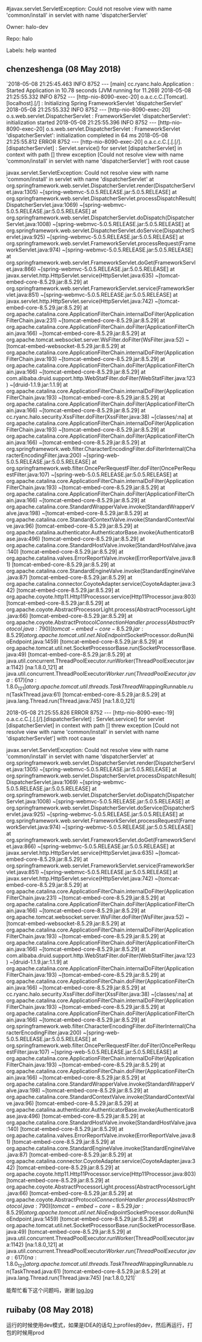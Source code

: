 #javax.servlet.ServletException: Could not resolve view with name 'common/install' in servlet with name 'dispatcherServlet'

Owner: halo-dev

Repo: halo

Labels: help wanted 

## chenzeshenga (08 May 2018)

`2018-05-08 21:25:45.463  INFO 8752 --- [main] cc.ryanc.halo.Application                : Started Application in 10.78 seconds (JVM running for 11.269)
2018-05-08 21:25:55.332  INFO 8752 --- [http-nio-8090-exec-20] o.a.c.c.C.[Tomcat].[localhost].[/]       : Initializing Spring FrameworkServlet 'dispatcherServlet'
2018-05-08 21:25:55.332  INFO 8752 --- [http-nio-8090-exec-20] o.s.web.servlet.DispatcherServlet        : FrameworkServlet 'dispatcherServlet': initialization started
2018-05-08 21:25:55.396  INFO 8752 --- [http-nio-8090-exec-20] o.s.web.servlet.DispatcherServlet        : FrameworkServlet 'dispatcherServlet': initialization completed in 64 ms
2018-05-08 21:25:55.812 ERROR 8752 --- [http-nio-8090-exec-20] o.a.c.c.C.[.[.[/].[dispatcherServlet]    : Servlet.service() for servlet [dispatcherServlet] in context with path [] threw exception [Could not resolve view with name 'common/install' in servlet with name 'dispatcherServlet'] with root cause

javax.servlet.ServletException: Could not resolve view with name 'common/install' in servlet with name 'dispatcherServlet'
	at org.springframework.web.servlet.DispatcherServlet.render(DispatcherServlet.java:1305) ~[spring-webmvc-5.0.5.RELEASE.jar:5.0.5.RELEASE]
	at org.springframework.web.servlet.DispatcherServlet.processDispatchResult(DispatcherServlet.java:1069) ~[spring-webmvc-5.0.5.RELEASE.jar:5.0.5.RELEASE]
	at org.springframework.web.servlet.DispatcherServlet.doDispatch(DispatcherServlet.java:1008) ~[spring-webmvc-5.0.5.RELEASE.jar:5.0.5.RELEASE]
	at org.springframework.web.servlet.DispatcherServlet.doService(DispatcherServlet.java:925) ~[spring-webmvc-5.0.5.RELEASE.jar:5.0.5.RELEASE]
	at org.springframework.web.servlet.FrameworkServlet.processRequest(FrameworkServlet.java:974) ~[spring-webmvc-5.0.5.RELEASE.jar:5.0.5.RELEASE]
	at org.springframework.web.servlet.FrameworkServlet.doGet(FrameworkServlet.java:866) ~[spring-webmvc-5.0.5.RELEASE.jar:5.0.5.RELEASE]
	at javax.servlet.http.HttpServlet.service(HttpServlet.java:635) ~[tomcat-embed-core-8.5.29.jar:8.5.29]
	at org.springframework.web.servlet.FrameworkServlet.service(FrameworkServlet.java:851) ~[spring-webmvc-5.0.5.RELEASE.jar:5.0.5.RELEASE]
	at javax.servlet.http.HttpServlet.service(HttpServlet.java:742) ~[tomcat-embed-core-8.5.29.jar:8.5.29]
	at org.apache.catalina.core.ApplicationFilterChain.internalDoFilter(ApplicationFilterChain.java:231) ~[tomcat-embed-core-8.5.29.jar:8.5.29]
	at org.apache.catalina.core.ApplicationFilterChain.doFilter(ApplicationFilterChain.java:166) ~[tomcat-embed-core-8.5.29.jar:8.5.29]
	at org.apache.tomcat.websocket.server.WsFilter.doFilter(WsFilter.java:52) ~[tomcat-embed-websocket-8.5.29.jar:8.5.29]
	at org.apache.catalina.core.ApplicationFilterChain.internalDoFilter(ApplicationFilterChain.java:193) ~[tomcat-embed-core-8.5.29.jar:8.5.29]
	at org.apache.catalina.core.ApplicationFilterChain.doFilter(ApplicationFilterChain.java:166) ~[tomcat-embed-core-8.5.29.jar:8.5.29]
	at com.alibaba.druid.support.http.WebStatFilter.doFilter(WebStatFilter.java:123) ~[druid-1.1.9.jar:1.1.9]
	at org.apache.catalina.core.ApplicationFilterChain.internalDoFilter(ApplicationFilterChain.java:193) ~[tomcat-embed-core-8.5.29.jar:8.5.29]
	at org.apache.catalina.core.ApplicationFilterChain.doFilter(ApplicationFilterChain.java:166) ~[tomcat-embed-core-8.5.29.jar:8.5.29]
	at cc.ryanc.halo.security.XssFilter.doFilter(XssFilter.java:38) ~[classes/:na]
	at org.apache.catalina.core.ApplicationFilterChain.internalDoFilter(ApplicationFilterChain.java:193) ~[tomcat-embed-core-8.5.29.jar:8.5.29]
	at org.apache.catalina.core.ApplicationFilterChain.doFilter(ApplicationFilterChain.java:166) ~[tomcat-embed-core-8.5.29.jar:8.5.29]
	at org.springframework.web.filter.CharacterEncodingFilter.doFilterInternal(CharacterEncodingFilter.java:200) ~[spring-web-5.0.5.RELEASE.jar:5.0.5.RELEASE]
	at org.springframework.web.filter.OncePerRequestFilter.doFilter(OncePerRequestFilter.java:107) ~[spring-web-5.0.5.RELEASE.jar:5.0.5.RELEASE]
	at org.apache.catalina.core.ApplicationFilterChain.internalDoFilter(ApplicationFilterChain.java:193) ~[tomcat-embed-core-8.5.29.jar:8.5.29]
	at org.apache.catalina.core.ApplicationFilterChain.doFilter(ApplicationFilterChain.java:166) ~[tomcat-embed-core-8.5.29.jar:8.5.29]
	at org.apache.catalina.core.StandardWrapperValve.invoke(StandardWrapperValve.java:198) ~[tomcat-embed-core-8.5.29.jar:8.5.29]
	at org.apache.catalina.core.StandardContextValve.invoke(StandardContextValve.java:96) [tomcat-embed-core-8.5.29.jar:8.5.29]
	at org.apache.catalina.authenticator.AuthenticatorBase.invoke(AuthenticatorBase.java:496) [tomcat-embed-core-8.5.29.jar:8.5.29]
	at org.apache.catalina.core.StandardHostValve.invoke(StandardHostValve.java:140) [tomcat-embed-core-8.5.29.jar:8.5.29]
	at org.apache.catalina.valves.ErrorReportValve.invoke(ErrorReportValve.java:81) [tomcat-embed-core-8.5.29.jar:8.5.29]
	at org.apache.catalina.core.StandardEngineValve.invoke(StandardEngineValve.java:87) [tomcat-embed-core-8.5.29.jar:8.5.29]
	at org.apache.catalina.connector.CoyoteAdapter.service(CoyoteAdapter.java:342) [tomcat-embed-core-8.5.29.jar:8.5.29]
	at org.apache.coyote.http11.Http11Processor.service(Http11Processor.java:803) [tomcat-embed-core-8.5.29.jar:8.5.29]
	at org.apache.coyote.AbstractProcessorLight.process(AbstractProcessorLight.java:66) [tomcat-embed-core-8.5.29.jar:8.5.29]
	at org.apache.coyote.AbstractProtocol$ConnectionHandler.process(AbstractProtocol.java:790) [tomcat-embed-core-8.5.29.jar:8.5.29]
	at org.apache.tomcat.util.net.NioEndpoint$SocketProcessor.doRun(NioEndpoint.java:1459) [tomcat-embed-core-8.5.29.jar:8.5.29]
	at org.apache.tomcat.util.net.SocketProcessorBase.run(SocketProcessorBase.java:49) [tomcat-embed-core-8.5.29.jar:8.5.29]
	at java.util.concurrent.ThreadPoolExecutor.runWorker(ThreadPoolExecutor.java:1142) [na:1.8.0_121]
	at java.util.concurrent.ThreadPoolExecutor$Worker.run(ThreadPoolExecutor.java:617) [na:1.8.0_121]
	at org.apache.tomcat.util.threads.TaskThread$WrappingRunnable.run(TaskThread.java:61) [tomcat-embed-core-8.5.29.jar:8.5.29]
	at java.lang.Thread.run(Thread.java:745) [na:1.8.0_121]

2018-05-08 21:25:55.826 ERROR 8752 --- [http-nio-8090-exec-19] o.a.c.c.C.[.[.[/].[dispatcherServlet]    : Servlet.service() for servlet [dispatcherServlet] in context with path [] threw exception [Could not resolve view with name 'common/install' in servlet with name 'dispatcherServlet'] with root cause

javax.servlet.ServletException: Could not resolve view with name 'common/install' in servlet with name 'dispatcherServlet'
	at org.springframework.web.servlet.DispatcherServlet.render(DispatcherServlet.java:1305) ~[spring-webmvc-5.0.5.RELEASE.jar:5.0.5.RELEASE]
	at org.springframework.web.servlet.DispatcherServlet.processDispatchResult(DispatcherServlet.java:1069) ~[spring-webmvc-5.0.5.RELEASE.jar:5.0.5.RELEASE]
	at org.springframework.web.servlet.DispatcherServlet.doDispatch(DispatcherServlet.java:1008) ~[spring-webmvc-5.0.5.RELEASE.jar:5.0.5.RELEASE]
	at org.springframework.web.servlet.DispatcherServlet.doService(DispatcherServlet.java:925) ~[spring-webmvc-5.0.5.RELEASE.jar:5.0.5.RELEASE]
	at org.springframework.web.servlet.FrameworkServlet.processRequest(FrameworkServlet.java:974) ~[spring-webmvc-5.0.5.RELEASE.jar:5.0.5.RELEASE]
	at org.springframework.web.servlet.FrameworkServlet.doGet(FrameworkServlet.java:866) ~[spring-webmvc-5.0.5.RELEASE.jar:5.0.5.RELEASE]
	at javax.servlet.http.HttpServlet.service(HttpServlet.java:635) ~[tomcat-embed-core-8.5.29.jar:8.5.29]
	at org.springframework.web.servlet.FrameworkServlet.service(FrameworkServlet.java:851) ~[spring-webmvc-5.0.5.RELEASE.jar:5.0.5.RELEASE]
	at javax.servlet.http.HttpServlet.service(HttpServlet.java:742) ~[tomcat-embed-core-8.5.29.jar:8.5.29]
	at org.apache.catalina.core.ApplicationFilterChain.internalDoFilter(ApplicationFilterChain.java:231) ~[tomcat-embed-core-8.5.29.jar:8.5.29]
	at org.apache.catalina.core.ApplicationFilterChain.doFilter(ApplicationFilterChain.java:166) ~[tomcat-embed-core-8.5.29.jar:8.5.29]
	at org.apache.tomcat.websocket.server.WsFilter.doFilter(WsFilter.java:52) ~[tomcat-embed-websocket-8.5.29.jar:8.5.29]
	at org.apache.catalina.core.ApplicationFilterChain.internalDoFilter(ApplicationFilterChain.java:193) ~[tomcat-embed-core-8.5.29.jar:8.5.29]
	at org.apache.catalina.core.ApplicationFilterChain.doFilter(ApplicationFilterChain.java:166) ~[tomcat-embed-core-8.5.29.jar:8.5.29]
	at com.alibaba.druid.support.http.WebStatFilter.doFilter(WebStatFilter.java:123) ~[druid-1.1.9.jar:1.1.9]
	at org.apache.catalina.core.ApplicationFilterChain.internalDoFilter(ApplicationFilterChain.java:193) ~[tomcat-embed-core-8.5.29.jar:8.5.29]
	at org.apache.catalina.core.ApplicationFilterChain.doFilter(ApplicationFilterChain.java:166) ~[tomcat-embed-core-8.5.29.jar:8.5.29]
	at cc.ryanc.halo.security.XssFilter.doFilter(XssFilter.java:38) ~[classes/:na]
	at org.apache.catalina.core.ApplicationFilterChain.internalDoFilter(ApplicationFilterChain.java:193) ~[tomcat-embed-core-8.5.29.jar:8.5.29]
	at org.apache.catalina.core.ApplicationFilterChain.doFilter(ApplicationFilterChain.java:166) ~[tomcat-embed-core-8.5.29.jar:8.5.29]
	at org.springframework.web.filter.CharacterEncodingFilter.doFilterInternal(CharacterEncodingFilter.java:200) ~[spring-web-5.0.5.RELEASE.jar:5.0.5.RELEASE]
	at org.springframework.web.filter.OncePerRequestFilter.doFilter(OncePerRequestFilter.java:107) ~[spring-web-5.0.5.RELEASE.jar:5.0.5.RELEASE]
	at org.apache.catalina.core.ApplicationFilterChain.internalDoFilter(ApplicationFilterChain.java:193) ~[tomcat-embed-core-8.5.29.jar:8.5.29]
	at org.apache.catalina.core.ApplicationFilterChain.doFilter(ApplicationFilterChain.java:166) ~[tomcat-embed-core-8.5.29.jar:8.5.29]
	at org.apache.catalina.core.StandardWrapperValve.invoke(StandardWrapperValve.java:198) ~[tomcat-embed-core-8.5.29.jar:8.5.29]
	at org.apache.catalina.core.StandardContextValve.invoke(StandardContextValve.java:96) [tomcat-embed-core-8.5.29.jar:8.5.29]
	at org.apache.catalina.authenticator.AuthenticatorBase.invoke(AuthenticatorBase.java:496) [tomcat-embed-core-8.5.29.jar:8.5.29]
	at org.apache.catalina.core.StandardHostValve.invoke(StandardHostValve.java:140) [tomcat-embed-core-8.5.29.jar:8.5.29]
	at org.apache.catalina.valves.ErrorReportValve.invoke(ErrorReportValve.java:81) [tomcat-embed-core-8.5.29.jar:8.5.29]
	at org.apache.catalina.core.StandardEngineValve.invoke(StandardEngineValve.java:87) [tomcat-embed-core-8.5.29.jar:8.5.29]
	at org.apache.catalina.connector.CoyoteAdapter.service(CoyoteAdapter.java:342) [tomcat-embed-core-8.5.29.jar:8.5.29]
	at org.apache.coyote.http11.Http11Processor.service(Http11Processor.java:803) [tomcat-embed-core-8.5.29.jar:8.5.29]
	at org.apache.coyote.AbstractProcessorLight.process(AbstractProcessorLight.java:66) [tomcat-embed-core-8.5.29.jar:8.5.29]
	at org.apache.coyote.AbstractProtocol$ConnectionHandler.process(AbstractProtocol.java:790) [tomcat-embed-core-8.5.29.jar:8.5.29]
	at org.apache.tomcat.util.net.NioEndpoint$SocketProcessor.doRun(NioEndpoint.java:1459) [tomcat-embed-core-8.5.29.jar:8.5.29]
	at org.apache.tomcat.util.net.SocketProcessorBase.run(SocketProcessorBase.java:49) [tomcat-embed-core-8.5.29.jar:8.5.29]
	at java.util.concurrent.ThreadPoolExecutor.runWorker(ThreadPoolExecutor.java:1142) [na:1.8.0_121]
	at java.util.concurrent.ThreadPoolExecutor$Worker.run(ThreadPoolExecutor.java:617) [na:1.8.0_121]
	at org.apache.tomcat.util.threads.TaskThread$WrappingRunnable.run(TaskThread.java:61) [tomcat-embed-core-8.5.29.jar:8.5.29]
	at java.lang.Thread.run(Thread.java:745) [na:1.8.0_121]`

能帮忙看下这个问题吗，谢谢
[log.log](https://github.com/ruibaby/halo/files/1984116/log.log)


## ruibaby (08 May 2018)

运行的时候使用dev模式，如果是IDEA的话勾上profiles的dev，然后再运行，打包的时候用prod

